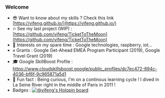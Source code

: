 ### Welcome
- 😎 Want to know about my skills ? Check this link [https://vifeng.github.io/](https://vifeng.github.io/)
- 🔥 See my last project (WIP) : [https://github.com/vifeng/TicketToTheMoon](https://github.com/vifeng/TicketToTheMoon)
- 🧲 Interests on my spare time : Google technologies, raspberry, iot...
- ✊ Grants : Google Get-Ahead EMEA Program Participant (2019), Google Travel Grant (2019)
- 🎓 Google SkillBoost Profile : https://www.cloudskillsboost.google/public_profiles/dc7ec472-694c-4036-bf6f-9c965871a5d1
- 💫 Fun fact : Being curious, I'm on a continous learning cycle ! I dived in La Seine River right in the middle of Paris in 2011 !
- Badges :
[![@vifeng's Holopin board](https://holopin.me/vifeng)](https://holopin.io/@vifeng)
